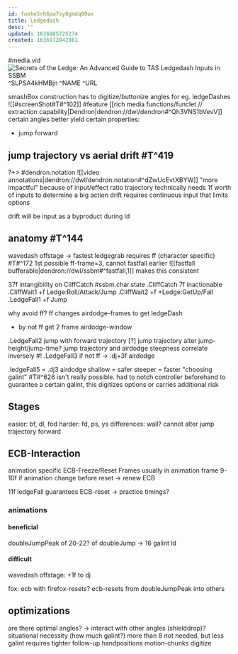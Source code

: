 ```yaml
---
id: foeke5rh6pw7sy0gmdq00ux
title: Ledgedash
desc: ''
updated: 1636985725274
created: 1636972042861
---
```


#media.vid ![Secrets of the Ledge: An Advanced Guide to TAS Ledgedash Inputs in SSBM](https://www.youtube.com/watch?v=FzOctYnwwuc) ^SLPSA4kHMBjn
^NAME
^URL

smashBox construction has to digitize/buttonize angles
for eg. ledgeDashes ![[#screenShot#T#^102]] #feature [[rich media functions/funclet // extraction capability|Dendron|dendron://dwl/dendron#^Qh3VNS1bVevV]]
certain angles better
yield certain properties:
- jump forward

## jump trajectory vs aerial drift #T^419
?+> #dendron.notation ![[video annotations|dendron://dwl/dendron.notation#^dZwUcEvtXBYW]]
"more impactful" because of input/effect ratio
trajectory technically needs 1f worth of inputs to determine a big action
drift requires continuous input that limits options

drift will be input as a byproduct during ld

## anatomy #T^144
wavedash offstage
-> fastest ledgegrab requires ff (character specific) #T#^172
1st possible ff-frame=3, cannot fastfall earlier
![[fastfall bufferable|dendron://dwl/ssbm#^fastfall,1]] makes this consistent

37f intangibility on CliffCatch #ssbm.char.state
  .CliffCatch 7f inactionable
  .CliffWait1 +f Ledge:Roll/Attack/Jump
  .CliffWait2 +f +Ledge:GetUp/Fall
  .LedgeFall1 +f Jump

why avoid ff?
ff changes airdodge-frames to get ledgeDash
- by not ff get 2 frame airdodge-window

.LedgeFall2 jump with forward trajectory
[?] jump trajectory alter jump-height/jump-time?
jump trajectory and airdodge steepness correlate inversely #!
.LedgeFall3 if not ff -> .dj+3f airdodge

.ledgeFall5 =
.dj3 airdodge
  shallow = safer
  steeper = faster
"choosing galint" #T#^626 isn't really possible.
had to notch controller beforehand to guarantee a certain galint, this digitizes options or carries additional risk

## Stages
easier: bf, dl, fod
harder: fd, ps, ys
differences: wall?
  cannot alter jump trajectory forward

## ECB-Interaction
animation specific
ECB-Freeze/Reset Frames
usually in animation frame 9-10f
if animation change before reset -> renew ECB

11f ledgeFall guarantees ECB-reset
-> practice timings?

### animations
#### beneficial
  doubleJumpPeak
    of 20-22? of doubleJump -> 16 galint ld
#### difficult
  wavedash offstage: +1f to dj

fox: ecb with firefox-resets?
ecb-resets from doubleJumpPeak into others

## optimizations
are there optimal angles? -> interact with other angles (shielddrop)?
situational necessity (how much galint?)
  more than 8 not needed, but less galint requires tighter follow-up
handpositions
motion-chunks
digitize